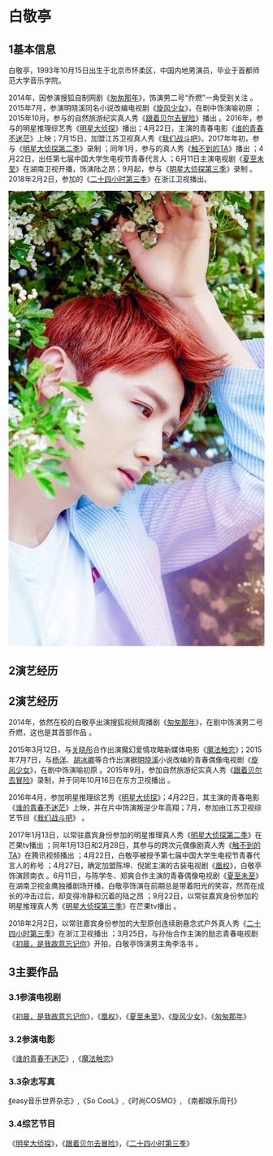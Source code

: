   # 白敬亭

## 1基本信息

白敬亭，1993年10月15日出生于北京市怀柔区，中国内地男演员，毕业于首都师范大学音乐学院。

2014年，因参演搜狐自制网剧《[匆匆那年](https://baike.baidu.com/item/%E5%8C%86%E5%8C%86%E9%82%A3%E5%B9%B4/13873874)》，饰演男二号“乔燃”一角受到关注 。2015年7月，参演明晓溪同名小说改编电视剧《[旋风少女](https://baike.baidu.com/item/%E6%97%8B%E9%A3%8E%E5%B0%91%E5%A5%B3/16183458)》，在剧中饰演喻初原 ；2015年10月，参与的自然旅游纪实真人秀《[跟着贝尔去冒险](https://baike.baidu.com/item/%E8%B7%9F%E7%9D%80%E8%B4%9D%E5%B0%94%E5%8E%BB%E5%86%92%E9%99%A9)》播出 。2016年，参与的明星推理综艺秀《[明星大侦探](https://baike.baidu.com/item/%E6%98%8E%E6%98%9F%E5%A4%A7%E4%BE%A6%E6%8E%A2)》播出；4月22日，主演的青春电影《[谁的青春不迷茫](https://baike.baidu.com/item/%E8%B0%81%E7%9A%84%E9%9D%92%E6%98%A5%E4%B8%8D%E8%BF%B7%E8%8C%AB/16777450)》上映；7月15日，加盟江苏卫视真人秀《[我们战斗吧](https://baike.baidu.com/item/%E6%88%91%E4%BB%AC%E6%88%98%E6%96%97%E5%90%A7/19772013)》。2017年年初，参与《[明星大侦探第二季](https://baike.baidu.com/item/%E6%98%8E%E6%98%9F%E5%A4%A7%E4%BE%A6%E6%8E%A2%E7%AC%AC%E4%BA%8C%E5%AD%A3)》录制 ；同年1月，参与的真人秀《[触不到的TA](https://baike.baidu.com/item/%E8%A7%A6%E4%B8%8D%E5%88%B0%E7%9A%84TA)》播出 ；4月22日，出任第七届中国大学生电视节青春代言人 ；6月11日主演电视剧《[夏至未至](https://baike.baidu.com/item/%E5%A4%8F%E8%87%B3%E6%9C%AA%E8%87%B3/19426589)》在湖南卫视开播，饰演陆之昂；9月起，参与《[明星大侦探第三季](https://baike.baidu.com/item/%E6%98%8E%E6%98%9F%E5%A4%A7%E4%BE%A6%E6%8E%A2%E7%AC%AC%E4%B8%89%E5%AD%A3)》录制 。2018年2月2日，参加的《[二十四小时第三季](https://baike.baidu.com/item/%E4%BA%8C%E5%8D%81%E5%9B%9B%E5%B0%8F%E6%97%B6%E7%AC%AC%E4%B8%89%E5%AD%A3)》在浙江卫视播出。

![img-337609ebf0ae6c1190fded47701de8bb.jpg](img-337609ebf0ae6c1190fded47701de8bb.jpg)

## 2演艺经历

## 2演艺经历

2014年，依然在校的白敬亭出演搜狐视频周播剧《[匆匆那年](https://baike.baidu.com/item/%E5%8C%86%E5%8C%86%E9%82%A3%E5%B9%B4/13873874)》，在剧中饰演男二号乔燃，这也是其首部作品 。

2015年3月12日，与[关晓彤](https://baike.baidu.com/item/%E5%85%B3%E6%99%93%E5%BD%A4/40229)合作出演魔幻爱情攻略新媒体电影《[魔法触恋](https://baike.baidu.com/item/%E9%AD%94%E6%B3%95%E8%A7%A6%E6%81%8B)》；2015年7月7日，与[杨洋](https://baike.baidu.com/item/%E6%9D%A8%E6%B4%8B/11573)、[胡冰卿](https://baike.baidu.com/item/%E8%83%A1%E5%86%B0%E5%8D%BF)等合作出演据[明晓溪](https://baike.baidu.com/item/%E6%98%8E%E6%99%93%E6%BA%AA)小说改编的青春偶像电视剧《[旋风少女](https://baike.baidu.com/item/%E6%97%8B%E9%A3%8E%E5%B0%91%E5%A5%B3/16183458)》，在剧中饰演喻初原 。2015年9月，参加自然旅游纪实真人秀《[跟着贝尔去冒险](https://baike.baidu.com/item/%E8%B7%9F%E7%9D%80%E8%B4%9D%E5%B0%94%E5%8E%BB%E5%86%92%E9%99%A9)》录制，并于同年10月16日在东方卫视播出 。

2016年4月，参加明星推理综艺秀《[明星大侦探](https://baike.baidu.com/item/%E6%98%8E%E6%98%9F%E5%A4%A7%E4%BE%A6%E6%8E%A2)》；4月22日，其主演的青春电影《[谁的青春不迷茫](https://baike.baidu.com/item/%E8%B0%81%E7%9A%84%E9%9D%92%E6%98%A5%E4%B8%8D%E8%BF%B7%E8%8C%AB/16777450)》上映，并在片中饰演叛逆少年高翔；7月，参加由江苏卫视综艺节目《[我们战斗吧](https://baike.baidu.com/item/%E6%88%91%E4%BB%AC%E6%88%98%E6%96%97%E5%90%A7/19772013)》 。

2017年1月13日，以常驻嘉宾身份参加的明星推理真人秀《[明星大侦探第二季](https://baike.baidu.com/item/%E6%98%8E%E6%98%9F%E5%A4%A7%E4%BE%A6%E6%8E%A2%E7%AC%AC%E4%BA%8C%E5%AD%A3)》在芒果tv播出 ；同年1月13日和2月28日，其参与的跨次元偶像剧真人秀《[触不到的TA](https://baike.baidu.com/item/%E8%A7%A6%E4%B8%8D%E5%88%B0%E7%9A%84TA)》在腾讯视频播出 ；4月22日，白敬亭被授予第七届中国大学生电视节青春代言人的称号 ；4月27日，确定加盟陈坤、倪妮主演的古装电视剧《[凰权](https://baike.baidu.com/item/%E5%87%B0%E6%9D%83/19445463)》，白敬亭饰演顾南衣 。6月11日，与陈学冬、郑爽合作主演的青春偶像电视剧《[夏至未至](https://baike.baidu.com/item/%E5%A4%8F%E8%87%B3%E6%9C%AA%E8%87%B3/19426589)》在湖南卫视金鹰独播剧场开播，白敬亭饰演在前期总是带着阳光的笑容，然而在成长的冲击过后，却变得冷静和沉着的陆之昂 ；9月22日，以常驻嘉宾身份参加的明星推理真人秀《[明星大侦探第三季](https://baike.baidu.com/item/%E6%98%8E%E6%98%9F%E5%A4%A7%E4%BE%A6%E6%8E%A2%E7%AC%AC%E4%B8%89%E5%AD%A3)》在芒果tv播出 。

2018年2月2日，以常驻嘉宾身份参加的大型原创连续剧悬念式户外真人秀《[二十四小时第三季](https://baike.baidu.com/item/%E4%BA%8C%E5%8D%81%E5%9B%9B%E5%B0%8F%E6%97%B6%E7%AC%AC%E4%B8%89%E5%AD%A3)》在浙江卫视播出 ；3月25日，与孙怡合作主演的励志青春电视剧《[初晨，是我故意忘记你](https://baike.baidu.com/item/%E5%88%9D%E6%99%A8%EF%BC%8C%E6%98%AF%E6%88%91%E6%95%85%E6%84%8F%E5%BF%98%E8%AE%B0%E4%BD%A0/20797483)》开拍，白敬亭饰演男主角李洛书 。

## 3主要作品

### 3.1参演电视剧

《[初晨，是我故意忘记你](https://baike.baidu.com/item/%E5%88%9D%E6%99%A8%EF%BC%8C%E6%98%AF%E6%88%91%E6%95%85%E6%84%8F%E5%BF%98%E8%AE%B0%E4%BD%A0/20797483)》，《[凰权](https://baike.baidu.com/item/%E5%87%B0%E6%9D%83/19445463)》，《[夏至未至](https://baike.baidu.com/item/%E5%A4%8F%E8%87%B3%E6%9C%AA%E8%87%B3/19426589)》，《[旋风少女](https://baike.baidu.com/item/%E6%97%8B%E9%A3%8E%E5%B0%91%E5%A5%B3/16183458)》，《[匆匆那年](https://baike.baidu.com/item/%E5%8C%86%E5%8C%86%E9%82%A3%E5%B9%B4/13873874)》

### 3.2参演电影

《[谁的青春不迷茫](https://baike.baidu.com/item/%E8%B0%81%E7%9A%84%E9%9D%92%E6%98%A5%E4%B8%8D%E8%BF%B7%E8%8C%AB/16777450)》,《[魔法触恋](https://baike.baidu.com/item/%E9%AD%94%E6%B3%95%E8%A7%A6%E6%81%8B)》

### 3.3杂志写真

[《](https://baike.baidu.com/item/%E3%80%8A)easy音乐世界杂志》,《So CooL》,《时尚COSMO》, 《南都娱乐周刊》

### 3.4综艺节目

《[明星大侦探](https://baike.baidu.com/item/%E6%98%8E%E6%98%9F%E5%A4%A7%E4%BE%A6%E6%8E%A2)》，《[跟着贝尔去冒险](https://baike.baidu.com/item/%E8%B7%9F%E7%9D%80%E8%B4%9D%E5%B0%94%E5%8E%BB%E5%86%92%E9%99%A9)》，《[二十四小时第三季](https://baike.baidu.com/item/%E4%BA%8C%E5%8D%81%E5%9B%9B%E5%B0%8F%E6%97%B6%E7%AC%AC%E4%B8%89%E5%AD%A3)》

 
